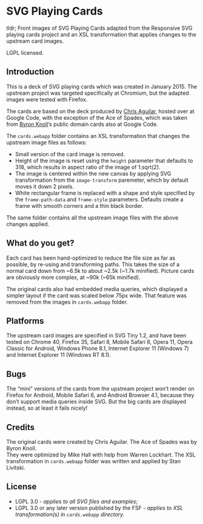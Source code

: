 SVG Playing Cards
=================

tldr; Front images of SVG Playing Cards adapted from the Responsive SVG playing cards project and an XSL transformation that applies changes to the upstream card images.

LGPL licensed.

Introduction
------------
This is a deck of SVG playing cards which was created in January 2015. The upstream project was targeted specifically at Chromium, but the adapted images were tested with Firefox.

The cards are based on the deck produced by [Chris Aguilar](https://code.google.com/p/vectorized-playing-cards/), hosted over at Google Code, with the exception of the Ace of Spades, which was taken from [Byron Knoll](https://code.google.com/p/vector-playing-cards/)’s public domain cards also at Google Code.

The `cards.webapp` folder contains an XSL transformation that changes the upstream image files as follows:

 - Small version of the card image is removed.
 - Height of the image is reset using the `height` parameter that defaults
   to 318, which results in aspect ratio of the image of 1:sqrt(2).
 - The image is centered within the new canvas by applying SVG transformation
   from the `image-transform` paremeter, which by default moves it down 2
   pixels.
 - White rectangular frame is replaced with a shape and style specified by
   the `frame-path-data` and `frame-style` parameters. Defaults create a
   frame with smooth corners and a thin black border.

The same folder contains all the upstream image files with the above changes applied.

What do you get?
----------------
Each card has been hand-optimized to reduce the file size as far as possible, by re-using and transforming paths. This takes the size of a normal card down from ~6.5k to about ~2.5k (~1.7k minified).  Picture cards are obviously more complex, at ~90k (~65k minified).

The original cards also had embedded media queries, which displayed a simpler layout if the card was scaled below 75px wide. That feature was removed from the images in `cards.webapp` folder.

Platforms
---------
The upstream card images are specified in SVG Tiny 1.2, and have been tested on Chrome 40, Firefox 35, Safari 8, Mobile Safari 8, Opera 11, Opera Classic for Android, Windows Phone 8.1, Internet Explorer 11 (Windows 7) and Internet Explorer 11 (Windows RT 8.1).

Bugs
----
The “mini” versions of the cards from the upstream project won’t render on Firefox for Android, Mobile Safari 6, and Android Browser 4.1, because they don’t support media queries inside SVG. But the big cards are displayed instead, so at least it fails nicely!

Credits
-------

The original cards were created by Chris Aguilar. The Ace of Spades was by Byron Knoll.<br>
They were optimized by Mike Hall with help from Warren Lockhart. The XSL transformation in `cards.webapp` folder was written and applied by Stan Livitski.

License
-------

 - LGPL 3.0 - _applies to all SVG files and examples;_
 - LGPL 3.0 or any later version published by the FSF - _applies to XSL transformation(s) in `cards.webapp` directory._
